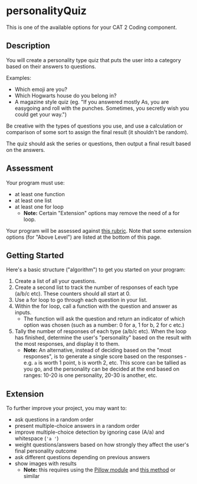 # personalityQuiz

This is one of the available options for your CAT 2 Coding component.

## Description

You will create a personality type quiz that puts the user into a category based on their answers to questions.

Examples:
- Which emoji are you?
- Which Hogwarts house do you belong in?
- A magazine style quiz (eg. "If you answered mostly As, you are easygoing and roll with the punches. Sometimes, you secretly wish you could get your way.")

Be creative with the types of questions you use, and use a calculation or comparison of some sort to assign the final result (it shouldn't be random).

The quiz should ask the series or questions, then output a final result based on the answers.

## Assessment

Your program must use:

- at least one function
- at least one list
- at least one for loop
    - **Note:** Certain "Extension" options may remove the need of a for loop.

Your program will be assessed against [this rubric](../codingRubric.pdf). Note that some extension options (for "Above Level") are listed at the bottom of this page.

## Getting Started

Here's a basic structure ("algorithm") to get you started on your program:

1. Create a list of all your questions.
2. Create a second list to track the number of responses of each type (a/b/c etc). These counters should all start at 0.
3. Use a for loop to go through each question in your list.
4. Within the for loop, call a function with the question and answer as inputs.
    - The function will ask the question and return an indicator of which option was chosen (such as a number: 0 for a, 1 for b, 2 for c etc.)
5. Tally the number of responses of each type (a/b/c etc). When the loop has finished, determine the user's "personality" based on the result with the most responses, and display it to them.
    - **Note:** An alternative, instead of deciding based on the "most responses", is to generate a single score based on the responses - e.g. `a` is worth 1 point, `b` is worth 2, etc. This score can be tallied as you go, and the personality can be decided at the end based on ranges: 10-20 is one personality, 20-30 is another, etc.

## Extension

To further improve your project, you may want to:

- ask questions in a random order
- present multiple-choice answers in a random order
- improve multiple-choice detection by ignoring case (A/a) and whitespace (`'a '`)
- weight questions/answers based on how strongly they affect the user's final personality outcome
- ask different questions depending on previous answers
- show images with results
    - **Note:** this requires using the [Pillow module](https://pillow.readthedocs.io/en/3.1.x/installation.html#basic-installation) and [this method](https://stackoverflow.com/a/5333261/4080966) or similar